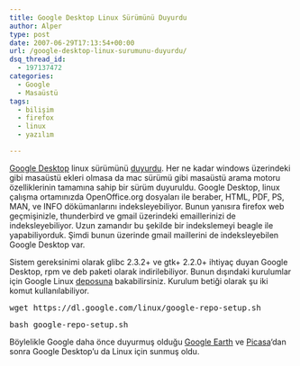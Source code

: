 ```yaml
---
title: Google Desktop Linux Sürümünü Duyurdu
author: Alper
type: post
date: 2007-06-29T17:13:54+00:00
url: /google-desktop-linux-surumunu-duyurdu/
dsq_thread_id:
  - 197137472
categories:
  - Google
  - Masaüstü
tags:
  - bilişim
  - firefox
  - linux
  - yazılım

---
```

[Google Desktop][1] linux sürümünü [duyurdu][2]. Her ne kadar windows üzerindeki gibi masaüstü ekleri olmasa da mac sürümü gibi masaüstü arama motoru özelliklerinin tamamına sahip bir sürüm duyuruldu. Google Desktop, linux çalışma ortamınızda OpenOffice.org dosyaları ile beraber, HTML, PDF, PS, MAN, ve INFO dökümanlarını indeksleyebiliyor. Bunun yanısıra firefox web geçmişinizle, thunderbird ve gmail üzerindeki emaillerinizi de indeksleyebiliyor. Uzun zamandır bu şekilde bir indekslemeyi beagle ile yapabiliyorduk. Şimdi bunun üzerinde gmail maillerini de indeksleyebilen Google Desktop var.

Sistem gereksinimi olarak glibc 2.3.2+ ve gtk+ 2.2.0+ ihtiyaç duyan Google Desktop, rpm ve deb paketi olarak indirilebiliyor. Bunun dışındaki kurulumlar için Google Linux [deposuna][3] bakabilirsiniz. Kurulum betiği olarak şu iki komut kullanılabiliyor.

<pre>wget https://dl.google.com/linux/google-repo-setup.sh</pre>

<pre>bash google-repo-setup.sh</pre>

Böylelikle Google daha önce duyurmuş olduğu [Google Earth][4] ve [Picasa][5]&#8216;dan sonra Google Desktop&#8217;u da Linux için sunmuş oldu.

 [1]: https://desktop.google.com/linux/
 [2]: https://googledesktop.blogspot.com/2007/06/desktop-for-linux.html
 [3]: https://www.google.com/linuxrepositories/
 [4]: https://earth.google.com/
 [5]: https://picasa.google.com/